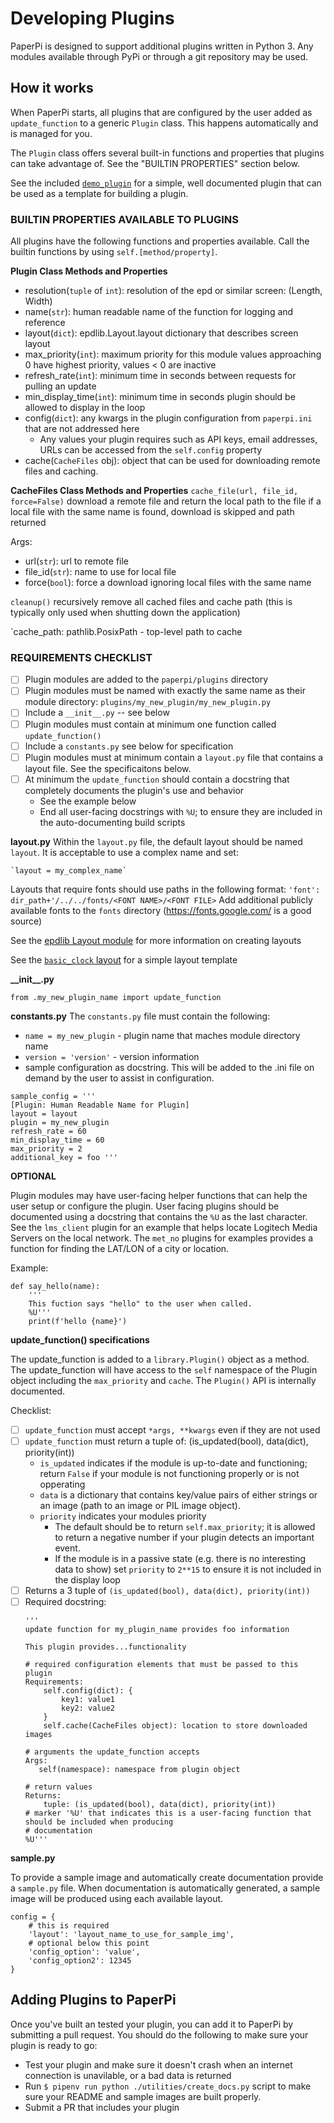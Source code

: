 # Developing Plugins

PaperPi is designed to support additional plugins written in Python 3. Any modules available through PyPi or through a git repository may be used.

## How it works

When PaperPi starts, all plugins that are configured by the user  added as `update_function` to a generic `Plugin` class. This happens automatically and is managed for you.

The `Plugin` class offers several built-in functions and properties that plugins can take advantage of. See the "BUILTIN PROPERTIES" section below.

See the included [`demo_plugin`](../paperpi/plugins/demo_plugin) for a simple, well documented plugin that can be used as a template for building a plugin.

### BUILTIN PROPERTIES AVAILABLE TO PLUGINS

All plugins have the following functions and properties available. Call the builtin functions by using `self.[method/property]`.

**Plugin Class Methods and Properties**

* resolution(`tuple` of `int`): resolution of the epd or similar screen: (Length, Width)
* name(`str`): human readable name of the function for logging and reference
* layout(`dict`): epdlib.Layout.layout dictionary that describes screen layout
* max_priority(`int`): maximum priority for this module values approaching 0 have highest priority, values < 0 are inactive
* refresh_rate(`int`): minimum time in seconds between requests for pulling an update
* min_display_time(`int`): minimum time in seconds plugin should be allowed to display in the loop
* config(`dict`): any kwargs in the plugin configuration from `paperpi.ini` that are not addressed here
  * Any values your plugin requires such as API keys, email addresses, URLs can be accessed from the `self.config` property
* cache(`CacheFiles` obj): object that can be used for downloading remote files and caching.

**CacheFiles Class Methods and Properties**
`cache_file(url, file_id, force=False)` download a remote file and return the local path to the file if a local file with the same name is found, download is skipped and path returned

Args:
* url(`str`): url to remote file
* file_id(`str`): name to use for local file
* force(`bool`): force a download ignoring local files with the same name

`cleanup()` recursively remove all cached files and cache path (this is typically only used when shutting down the application)

`cache_path: pathlib.PosixPath - top-level path to cache

### REQUIREMENTS CHECKLIST

* [ ] Plugin modules are added to the `paperpi/plugins` directory
* [ ] Plugin modules must be named with exactly the same name as their module directory: `plugins/my_new_plugin/my_new_plugin.py`
* [ ] Include a `__init__.py` -- see below
* [ ] Plugin modules must contain at minimum one function called `update_function()`
* [ ] Include a `constants.py` see below for specification
* [ ] Plugin modules must at minimum contain a `layout.py` file that contains a layout file. See the specificaitons below.
* [ ] At minimum the `update_function` should contain a docstring that completely documents the plugin's use and behavior
  * See the example below
  * End all user-facing docstrings with `%U`; to ensure they are included in the auto-documenting build scripts

**layout.py**
Within the `layout.py` file, the default layout should be named `layout`. It is acceptable to use a complex name and set:

    `layout = my_complex_name`
Layouts that require fonts should use paths in the following format: `'font': dir_path+'/../../fonts/<FONT NAME>/<FONT FILE>` Add additional publicly available fonts to the `fonts` directory (<https://fonts.google.com/> is a good source)

See the [epdlib Layout module](https://github.com/txoof/epdlib#layout-module) for more information on creating layouts

See the [`basic_clock` layout](../paperpi/plugins/basic_clock/layout.py) for a simple layout template

**\_\_init\_\_.py**

```from .my_new_plugin_name import update_function```

**constants.py**
The `constants.py` file must contain the following:
* `name = my_new_plugin` - plugin name that maches module directory name
* `version = 'version'` - version information
* sample configuration as docstring. This will be added to the .ini file on demand by the user to assist in configuration.

```
sample_config = '''
[Plugin: Human Readable Name for Plugin]
layout = layout
plugin = my_new_plugin
refresh_rate = 60
min_display_time = 60
max_priority = 2
additional_key = foo '''
```

**OPTIONAL**

Plugin modules may have user-facing helper functions that can help the user setup or configure the plugin. User facing plugins should be documented using a docstring that contains the `%U` as the last character. See the `lms_client` plugin for an example that helps locate Logitech Media Servers on the local network. The `met_no` plugins for examples provides a function for finding the LAT/LON of a city or location. 

Example:
```
def say_hello(name):
    '''
    This fuction says "hello" to the user when called.
    %U'''
    print(f'hello {name}')
```

**update_function() specifications**

The update_function is added to a `library.Plugin()` object as a method. The update_function will have access to the `self` namespace of the Plugin object including the `max_priority` and `cache`. The `Plugin()` API is internally documented.

Checklist:
- [ ] `update_function` must accept `*args, **kwargs` even if they are not used
- [ ] `update_function` must return a tuple of: (is_updated(bool), data(dict), priority(int))
  * `is_updated` indicates if the module is up-to-date and functioning; return `False` if your module is not functioning properly or is not opperating
  * `data` is a dictionary that contains key/value pairs of either strings or an image (path to an image or PIL image object).
  * `priority` indicates your modules priority
    * The default should be to return `self.max_priority`; it is allowed to return a negative number if your plugin detects an important event.
    * If the module is in a passive state (e.g. there is no interesting data to show) set `priority` to `2**15` to ensure it is not included in the display loop
- [ ] Returns a 3 tuple of `(is_updated(bool), data(dict), priority(int))`
- [ ] Required docstring:
    ```
    '''
    update function for my_plugin_name provides foo information
    
    This plugin provides...functionality
    
    # required configuration elements that must be passed to this plugin
    Requirements:
        self.config(dict): {
            key1: value1
            key2: value2
        }
        self.cache(CacheFiles object): location to store downloaded images
    
    # arguments the update_function accepts
    Args:
       self(namespace): namespace from plugin object
     
    # return values
    Returns:
        tuple: (is_updated(bool), data(dict), priority(int))
    # marker '%U' that indicates this is a user-facing function that should be included when producing 
    # documentation
    %U'''
    ```

**sample.py**

To provide a sample image and automatically create documentation provide a `sample.py` file. When documentation is automatically generated, a sample image will be produced using each available layout. 

```
config = {
    # this is required
    'layout': 'layout_name_to_use_for_sample_img',
    # optional below this point
    'config_option': 'value',
    'config_option2': 12345
}
```

## Adding Plugins to PaperPi

Once you've built an tested your plugin, you can add it to PaperPi by submitting a pull request. You should do the following to make sure your plugin is ready to go:

* Test your plugin and make sure it doesn't crash when an internet connection is unavilable, or a bad data is returned
* Run  `$ pipenv run python ./utilities/create_docs.py` script to make sure your README and sample images are built properly.
* Submit a PR that includes your plugin 